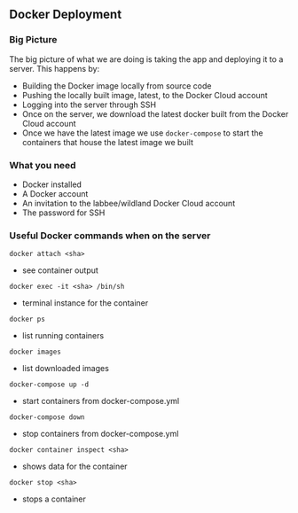 ## Docker Deployment

### Big Picture
The big picture of what we are doing is taking the app and deploying it to a server. This happens by:
- Building the Docker image locally from source code
- Pushing the locally built image, latest, to the Docker Cloud account
- Logging into the server through SSH
- Once on the server, we download the latest docker built from the Docker Cloud account
- Once we have the latest image we use `docker-compose` to start the containers that house the latest image we built

### What you need
- Docker installed
- A Docker account
- An invitation to the labbee/wildland Docker Cloud account
- The password for SSH

### Useful Docker commands when on the server
```
docker attach <sha>
```
- see container output

```
docker exec -it <sha> /bin/sh
```
- terminal instance for the container

```
docker ps
```
- list running containers

```
docker images
```
- list downloaded images

```
docker-compose up -d
```
- start containers from docker-compose.yml

```
docker-compose down
```
- stop containers from docker-compose.yml

```
docker container inspect <sha>
```
- shows data for the container

```
docker stop <sha>
```
- stops a container
